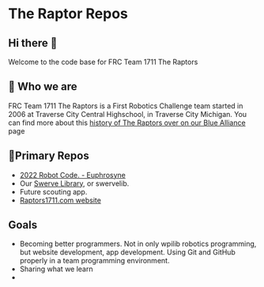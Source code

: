 <!--

**Here are some ideas to get you started:**

🙋‍♀️ A short introduction - what is your organization all about?
🌈 Contribution guidelines - how can the community get involved?
👩‍💻 Useful resources - where can the community find your docs? Is there anything else the community should know?
🍿 Fun facts - what does your team eat for breakfast?
🧙 Remember, you can do mighty things with the power of [Markdown](https://docs.github.com/github/writing-on-github/getting-started-with-writing-and-formatting-on-github/basic-writing-and-formatting-syntax)
-->

# The Raptor Repos

## Hi there 👋

Welcome to the code base for FRC Team 1711 The Raptors

## 🙋‍ Who we are

FRC Team 1711 The Raptors is a First Robotics Challenge team started in 2006 at Traverse City Central Highschool, in Traverse City Michigan.  You can find more about this [history of The Raptors over on our Blue Alliance](https://www.thebluealliance.com/team/1711/history) page

## 👩‍Primary Repos

* [2022 Robot Code. - Euphrosyne](https://github.com/frc1711/Euphrosyne)
* Our [Swerve Library](https://github.com/frc1711/swervelib), or swervelib.
* Future scouting app.
* [Raptors1711.com website](https://github.com/frc1711/raptors1711.com)

## Goals

* Becoming better programmers.  Not in only wpilib robotics programming, but website development, app development.  Using Git and GitHub properly in a team programming environment.
* Sharing what we learn
* 
